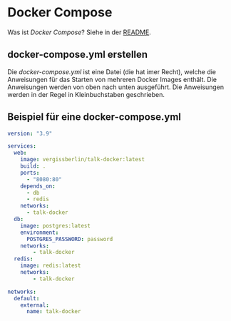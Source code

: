 
# Docker Compose

Was ist *Docker Compose*? Siehe in der [README](../README.md#docker-compose).

## docker-compose.yml erstellen

Die *docker-compose.yml* ist eine Datei (die hat imer Recht), welche die Anweisungen für das Starten von mehreren Docker Images enthält. Die Anweisungen werden von oben nach unten ausgeführt. Die Anweisungen werden in der Regel in Kleinbuchstaben geschrieben.

## Beispiel für eine docker-compose.yml

```yaml
version: "3.9"

services:
  web:
    image: vergissberlin/talk-docker:latest
    build: .
    ports:
      - "8080:80"
    depends_on:
      - db
      - redis
    networks:
      - talk-docker
  db:
    image: postgres:latest
    environment:
      POSTGRES_PASSWORD: password
    networks:
        - talk-docker
  redis:
    image: redis:latest
    networks:
        - talk-docker

networks:
  default:
    external:
      name: talk-docker

```
